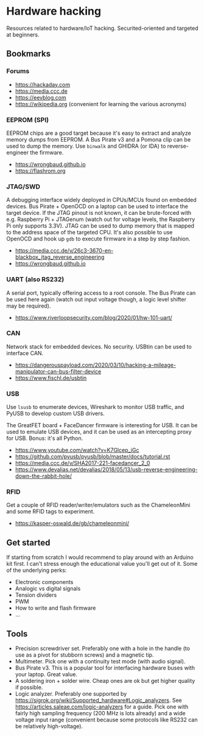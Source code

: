 # Hardware hacking

Resources related to hardware/IoT hacking. Securited-oriented and targeted at
beginners.

## Bookmarks

### Forums

  - https://hackaday.com
  - https://media.ccc.de
  - https://eevblog.com
  - https://wikipedia.org (convenient for learning the various acronyms)

### EEPROM (SPI)

  EEPROM chips are a good target because it's easy to extract and analyze
  memory dumps from EEPROM. A Bus Pirate v3 and a Pomona clip can be used to
  dump the memory. Use `binwalk` and GHIDRA (or IDA) to reverse-engineer the
  firmware.

  - https://wrongbaud.github.io
  - https://flashrom.org

### JTAG/SWD

  A debugging interface widely deployed in CPUs/MCUs found on embedded devices.
  Bus Pirate + OpenOCD on a laptop can be used to interface the target device.
  If the JTAG pinout is not known, it can be brute-forced with
  e.g. Raspberry Pi + JTAGenum (watch out for voltage levels, the Raspberry Pi
  only supports 3.3V). JTAG can be used to dump memory that is mapped to the
  address space of the targeted CPU. It's also possible to use OpenOCD and hook
  up `gdb` to execute firmware in a step by step fashion.
    
  - https://media.ccc.de/v/26c3-3670-en-blackbox_jtag_reverse_engineering
  - https://wrongbaud.github.io

### UART (also RS232)

  A serial port, typically offering access to a root console. The Bus Pirate
  can be used here again (watch out input voltage though, a logic level
  shifter may be required).
    
  - https://www.riverloopsecurity.com/blog/2020/01/hw-101-uart/
    
### CAN

  Network stack for embedded devices. No security. USBtin can be used to
  interface CAN.
    
  - https://dangerouspayload.com/2020/03/10/hacking-a-mileage-manipulator-can-bus-filter-device
  - https://www.fischl.de/usbtin
    
### USB

  Use `lsusb` to enumerate devices, Wireshark to monitor USB traffic, and PyUSB
  to develop custom USB drivers.
    
  The GreatFET board + FaceDancer firmware is interesting for USB. It can be
  used to emulate USB devices, and it can be used as an intercepting proxy
  for USB. Bonus: it's all Python.

  - https://www.youtube.com/watch?v=K7Glcep_iGc
  - https://github.com/pyusb/pyusb/blob/master/docs/tutorial.rst
  - https://media.ccc.de/v/SHA2017-221-facedancer_2_0
  - https://www.devalias.net/devalias/2018/05/13/usb-reverse-engineering-down-the-rabbit-hole/

### RFID

  Get a couple of RFID reader/writer/emulators such as the ChameleonMini and some
  RFID tags to experiment.
    
  - https://kasper-oswald.de/gb/chameleonmini/
    
## Get started

  If starting from scratch I would recommend to play around with an Arduino kit
  first. I can't stress enough the educational value you'll get out of it. Some
  of the underlying perks:
    
  - Electronic components
  - Analogic vs digital signals
  - Tension dividers
  - PWM
  - How to write and flash firmware
  - ...
    
## Tools

  - Precision screwdriver set. Preferably one with a hole in the handle (to use as a pivot for stubborn screws) and a magnetic tip.
  - Multimeter. Pick one with a continuity test mode (with audio signal).
  - Bus Pirate v3. This is a popular tool for interfacing hardware buses with your laptop. Great value.
  - A soldering iron + solder wire. Cheap ones are ok but get higher quality if possible.
  - Logic analyzer. Preferably one supported by https://sigrok.org/wiki/Supported_hardware#Logic_analyzers. See https://articles.saleae.com/logic-analyzers for a guide. Pick one with fairly high sampling frequency (200 MHz is lots already) and a wide voltage input range (convenient because some protocols like RS232 can be relatively high-voltage).

